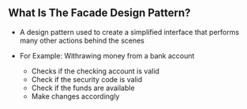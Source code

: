 ## What Is The Facade Design Pattern?

- A design pattern used to create a simplified interface that
  performs many other actions behind the scenes

- For Example:
  Withrawing money from a bank account
  - Checks if the checking account is valid
  - Check if the security code is valid
  - Check if the funds are available
  - Make changes accordingly
